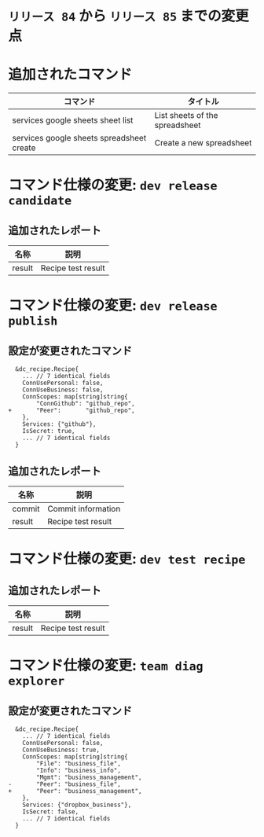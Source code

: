 # `リリース 84` から `リリース 85` までの変更点

# 追加されたコマンド

| コマンド                                  | タイトル                       |
|-------------------------------------------|--------------------------------|
| services google sheets sheet list         | List sheets of the spreadsheet |
| services google sheets spreadsheet create | Create a new spreadsheet       |

# コマンド仕様の変更: `dev release candidate`

## 追加されたレポート

| 名称   | 説明               |
|--------|--------------------|
| result | Recipe test result |

# コマンド仕様の変更: `dev release publish`

## 設定が変更されたコマンド

```
  &dc_recipe.Recipe{
  	... // 7 identical fields
  	ConnUsePersonal: false,
  	ConnUseBusiness: false,
  	ConnScopes: map[string]string{
  		"ConnGithub": "github_repo",
+ 		"Peer":       "github_repo",
  	},
  	Services: {"github"},
  	IsSecret: true,
  	... // 7 identical fields
  }
```

## 追加されたレポート

| 名称   | 説明               |
|--------|--------------------|
| commit | Commit information |
| result | Recipe test result |

# コマンド仕様の変更: `dev test recipe`

## 追加されたレポート

| 名称   | 説明               |
|--------|--------------------|
| result | Recipe test result |

# コマンド仕様の変更: `team diag explorer`

## 設定が変更されたコマンド

```
  &dc_recipe.Recipe{
  	... // 7 identical fields
  	ConnUsePersonal: false,
  	ConnUseBusiness: true,
  	ConnScopes: map[string]string{
  		"File": "business_file",
  		"Info": "business_info",
  		"Mgmt": "business_management",
- 		"Peer": "business_file",
+ 		"Peer": "business_management",
  	},
  	Services: {"dropbox_business"},
  	IsSecret: false,
  	... // 7 identical fields
  }
```
